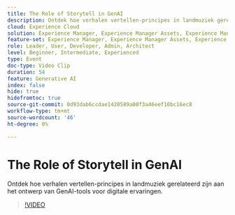 ```yaml
---
title: The Role of Storytell in GenAI
description: Ontdek hoe verhalen vertellen-principes in landmuziek gerelateerd zijn aan het ontwerp van GenAI-tools voor digitale ervaringen.
cloud: Experience Cloud
solution: Experience Manager, Experience Manager Assets, Experience Manager Forms, Experience Manager Sites, Sensei
feature-set: Experience Manager, Experience Manager Assets, Experience Manager Forms, Experience Manager Sites
role: Leader, User, Developer, Admin, Architect
level: Beginner, Intermediate, Experienced
type: Event
doc-type: Video Clip
duration: 54
feature: Generative AI
index: false
hide: true
hidefromtoc: true
source-git-commit: 0d93dab6ccdae1420589a00f3a46eef10bc16ec8
workflow-type: tm+mt
source-wordcount: '46'
ht-degree: 0%

---
```



# The Role of Storytell in GenAI

Ontdek hoe verhalen vertellen-principes in landmuziek gerelateerd zijn aan het ontwerp van GenAI-tools voor digitale ervaringen.

>[!VIDEO](https://video.tv.adobe.com/v/3459229/?learn=on&enablevpops)
